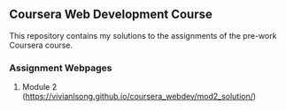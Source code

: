## Coursera Web Development Course

This repository contains my solutions to the assignments of the pre-work Coursera course.

### Assignment Webpages

1. Module 2 (https://vivianlsong.github.io/coursera_webdev/mod2_solution/)
